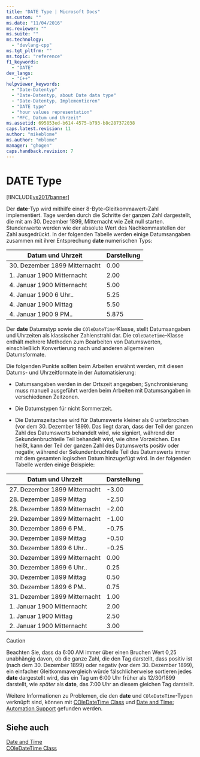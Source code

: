 ```yaml
---
title: "DATE Type | Microsoft Docs"
ms.custom: ""
ms.date: "11/04/2016"
ms.reviewer: ""
ms.suite: ""
ms.technology: 
  - "devlang-cpp"
ms.tgt_pltfrm: ""
ms.topic: "reference"
f1_keywords: 
  - "DATE"
dev_langs: 
  - "C++"
helpviewer_keywords: 
  - "Date-Datentyp"
  - "Date-Datentyp, about Date data type"
  - "Date-Datentyp, Implementieren"
  - "DATE type"
  - "hour values representation"
  - "MFC, Datum und Uhrzeit"
ms.assetid: 695853ed-b614-4575-b793-b8c287372038
caps.latest.revision: 11
author: "mikeblome"
ms.author: "mblome"
manager: "ghogen"
caps.handback.revision: 7
---
```

# DATE Type
[!INCLUDE[vs2017banner](../assembler/inline/includes/vs2017banner.md)]

Der **date**\-Typ wird mithilfe einer 8\-Byte\-Gleitkommawert\-Zahl implementiert.  Tage werden durch die Schritte der ganzen Zahl dargestellt, die mit am 30. Dezember 1899, Mitternacht wie Zeit null starten.  Stundenwerte werden wie der absolute Wert des Nachkommastellen der Zahl ausgedrückt.  In der folgenden Tabelle werden einige Datumsangaben zusammen mit ihrer Entsprechung **date** numerischen Typs:  
  
|Datum und Uhrzeit|Darstellung|  
|-----------------------|-----------------|  
|30. Dezember 1899 Mitternacht|0.00|  
|1. Januar 1900 Mitternacht|2.00|  
|4. Januar 1900 Mitternacht|5.00|  
|4. Januar 1900 6 Uhr..|5.25|  
|4. Januar 1900 Mittag|5.50|  
|4. Januar 1900 9 PM..|5.875|  
  
 Der **date** Datumstyp sowie die `COleDateTime`\-Klasse, stellt Datumsangaben und Uhrzeiten als klassischer Zahlenstrahl dar.  Die `COleDateTime`\-Klasse enthält mehrere Methoden zum Bearbeiten von Datumswerten, einschließlich Konvertierung nach und anderen allgemeinen Datumsformate.  
  
 Die folgenden Punkte sollten beim Arbeiten erwähnt werden, mit diesen Datums\- und Uhrzeitformate in der Automatisierung:  
  
-   Datumsangaben werden in der Ortszeit angegeben; Synchronisierung muss manuell ausgeführt werden beim Arbeiten mit Datumsangaben in verschiedenen Zeitzonen.  
  
-   Die Datumstypen für nicht Sommerzeit.  
  
-   Die Datumszeitachse wird für Datumswerte kleiner als 0 unterbrochen \(vor dem 30. Dezember 1899\).  Das liegt daran, dass der Teil der ganzen Zahl des Datumswerts behandelt wird, wie signiert, während der Sekundenbruchteile Teil behandelt wird, wie ohne Vorzeichen.  Das heißt, kann der Teil der ganzen Zahl des Datumswerts positiv oder negativ, während der Sekundenbruchteile Teil des Datumswerts immer mit dem gesamten logischen Datum hinzugefügt wird.  In der folgenden Tabelle werden einige Beispiele:  
  
|Datum und Uhrzeit|Darstellung|  
|-----------------------|-----------------|  
|27. Dezember 1899 Mitternacht|\-3.00|  
|28. Dezember 1899 Mittag|\-2.50|  
|28. Dezember 1899 Mitternacht|\-2.00|  
|29. Dezember 1899 Mitternacht|\-1.00|  
|30. Dezember 1899 6 PM..|\-0.75|  
|30. Dezember 1899 Mittag|\-0.50|  
|30. Dezember 1899 6 Uhr..|\-0.25|  
|30. Dezember 1899 Mitternacht|0.00|  
|30. Dezember 1899 6 Uhr..|0.25|  
|30. Dezember 1899 Mittag|0.50|  
|30. Dezember 1899 6 PM..|0.75|  
|31. Dezember 1899 Mitternacht|1.00|  
|1. Januar 1900 Mitternacht|2.00|  
|1. Januar 1900 Mittag|2.50|  
|2. Januar 1900 Mitternacht|3.00|  
  
> [!CAUTION]
>  Beachten Sie, dass da 6:00 AM immer über einen Bruchen Wert 0,25 unabhängig davon, ob die ganze Zahl, die den Tag darstellt, dass positiv ist \(nach dem 30. Dezember 1899\) oder negativ \(vor dem 30. Dezember 1899\), ein einfacher Gleitkommavergleich würde fälschlicherweise sortieren jedes **date** dargestellt wird, das ein Tag um 6:00 Uhr früher als 12\/30\/1899 darstellt, wie *später* als **date**, das 7:00 Uhr an diesem gleichen Tag darstellt.  
  
 Weitere Informationen zu Problemen, die den **date** und `COleDateTime`\-Typen verknüpft sind, können mit [COleDateTime Class](../atl-mfc-shared/reference/coledatetime-class.md) und [Date and Time: Automation Support](../atl-mfc-shared/date-and-time-automation-support.md) gefunden werden.  
  
## Siehe auch  
 [Date and Time](../atl-mfc-shared/date-and-time.md)   
 [COleDateTime Class](../atl-mfc-shared/reference/coledatetime-class.md)